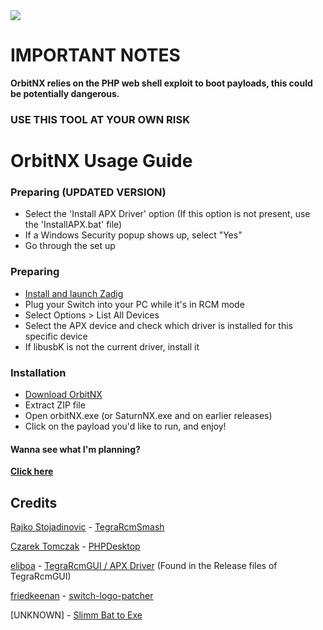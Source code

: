 <a href="https://github.com/kckarnige/orbitNX/releases">
<img style="display: block; margin-left: auto; margin-right: auto; text-align: center; margin: 0 auto;" src="https://kckarnige.github.io/orbitNX/orbitNX.png">
</a>

# IMPORTANT NOTES
**OrbitNX relies on the PHP web shell exploit to boot payloads, this could be potentially dangerous.**

### USE THIS TOOL AT YOUR OWN RISK

# OrbitNX Usage Guide

### Preparing (UPDATED VERSION)
- Select the 'Install APX Driver' option (If this option is not present, use the 'InstallAPX.bat' file)
- If a Windows Security popup shows up, select "Yes"
- Go through the set up

### Preparing
- [Install and launch Zadig](https://zadig.akeo.ie/)
- Plug your Switch into your PC while it's in RCM mode
- Select Options > List All Devices
- Select the APX device and check which driver is installed for this specific device
- If libusbK is not the current driver, install it

### Installation
- [Download OrbitNX](https://github.com/kckarnige/orbitNX/releases)
- Extract ZIP file
- Open orbitNX.exe (or SaturnNX.exe and on earlier releases)
- Click on the payload you'd like to run, and enjoy!

#### Wanna see what I'm planning?
[**Click here**](https://github.com/kckarnige/orbitNX/blob/master/plans.md)


## Credits
[Rajko Stojadinovic](https://github.com/rajkosto) - [TegraRcmSmash](https://github.com/rajkosto/TegraRcmSmash)

[Czarek Tomczak](https://github.com/cztomczak) - [PHPDesktop](https://github.com/cztomczak/phpdesktop)

[eliboa](https://github.com/eliboa) - [TegraRcmGUI / APX Driver](https://github.com/eliboa/TegraRcmGUI) (Found in the Release files of TegraRcmGUI)

[friedkeenan](https://github.com/friedkeenan) - [switch-logo-patcher](https://github.com/friedkeenan/switch-logo-patcher)

[UNKNOWN] - [Slimm Bat to Exe](https://www.softpedia.com/get/Programming/Other-Programming-Files/Slimm-Bat-to-Exe.shtml)
